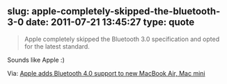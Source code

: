 slug: apple-completely-skipped-the-bluetooth-3-0
date: 2011-07-21 13:45:27
type: quote
---

> Apple completely skipped the Bluetooth 3.0 specification and opted for the latest standard.

Sounds like Apple :)

 Via: [Apple adds Bluetooth 4.0 support to new MacBook Air, Mac mini](http://www.appleinsider.com/articles/11/07/20/apple_adds_bluetooth_4_0_support_to_new_macbook_air_mac_mini.html)
